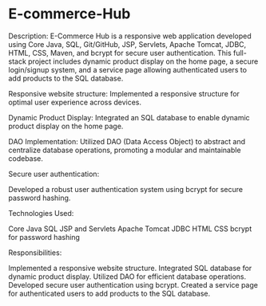 # E-commerce-Hub

Description:
E-Commerce Hub is a responsive web application developed using Core Java, SQL, Git/GitHub, JSP, Servlets, Apache Tomcat, JDBC, HTML, CSS, Maven, and bcrypt for secure user authentication. This full-stack project includes dynamic product display on the home page, a secure login/signup system, and a service page allowing authenticated users to add products to the SQL database.


Responsive website structure:
Implemented a responsive structure for optimal user experience across devices.

Dynamic Product Display:
Integrated an SQL database to enable dynamic product display on the home page.

DAO Implementation:
Utilized DAO (Data Access Object) to abstract and centralize database operations, promoting a modular and maintainable codebase.

Secure user authentication:

Developed a robust user authentication system using bcrypt for secure password hashing.


Technologies Used:

Core Java
SQL
JSP and Servlets
Apache Tomcat
JDBC
HTML
CSS
bcrypt for password hashing

Responsibilities:

Implemented a responsive website structure.
Integrated SQL database for dynamic product display.
Utilized DAO for efficient database operations.
Developed secure user authentication using bcrypt.
Created a service page for authenticated users to add products to the SQL database.
